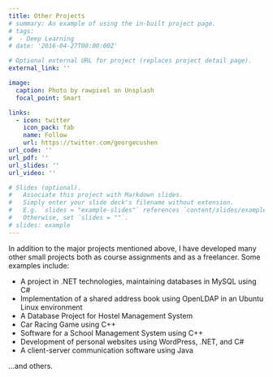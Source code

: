 ```yaml
---
title: Other Projects
# summary: An example of using the in-built project page.
# tags:
#  - Deep Learning
# date: '2016-04-27T00:00:00Z'

# Optional external URL for project (replaces project detail page).
external_link: ''

image:
  caption: Photo by rawpixel on Unsplash
  focal_point: Smart

links:
  - icon: twitter
    icon_pack: fab
    name: Follow
    url: https://twitter.com/georgecushen
url_code: ''
url_pdf: ''
url_slides: ''
url_video: ''

# Slides (optional).
#   Associate this project with Markdown slides.
#   Simply enter your slide deck's filename without extension.
#   E.g. `slides = "example-slides"` references `content/slides/example-slides.md`.
#   Otherwise, set `slides = ""`.
# slides: example
---
```


In addition to the major projects mentioned above, I have developed many other small projects both as course assignments and as a freelancer. Some examples include:

- A project in .NET technologies, maintaining databases in MySQL using C#
- Implementation of a shared address book using OpenLDAP in an Ubuntu Linux environment
- A Database Project for Hostel Management System
- Car Racing Game using C++
- Software for a School Management System using C++
- Development of personal websites using WordPress, .NET, and C#
- A client-server communication software using Java

...and others.
